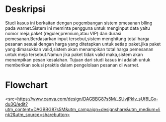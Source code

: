 # Deskripsi

Studi kasus ini berkaitan dengan pegembangan sistem pmesanan blling pada warnet.Sistem ini meminta pengguna untuk menginput data yaitu nomor meja,paket (reguler,premium,atau VIP) dan durasi pemesanan.Berdasarkan input tersebut,sistem menghitung total harga pesanan sesuai dengan harga yang ditetapkan untuk setiap paket.jika paket yang dimasukkan valid,sistem akan menampikan total harga pemesanan untuk meja tersebut.Namun jika paket tidak valid maka,sistem akan menampikan pesan kesalahan.
Tujuan dari studi kasus ini adalah untuk memberikan solusi praktis dalam pengelolaan pesanan di warnet.

# Flowchart

<src=https://www.canva.com/design/DAGBBG87s5M/_SUvjPkIv_sUf8LGx-du3Q/edit?utm_content=DAGBBG87s5M&utm_campaign=designshare&utm_medium=link2&utm_source=sharebutton>